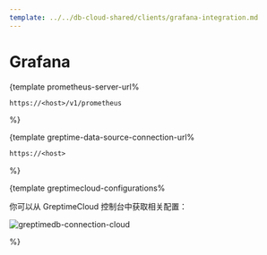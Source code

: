 ```yaml
---
template: ../../db-cloud-shared/clients/grafana-integration.md
---
```

# Grafana

<docs-template>

{template prometheus-server-url%

```txt
https://<host>/v1/prometheus
```

%}

{template greptime-data-source-connection-url%

```txt
https://<host>
```

%}

{template greptimecloud-configurations%

你可以从 GreptimeCloud 控制台中获取相关配置：

![greptimedb-connection-cloud](/greptimedb-connection-cloud.png)

%}

</docs-template>
